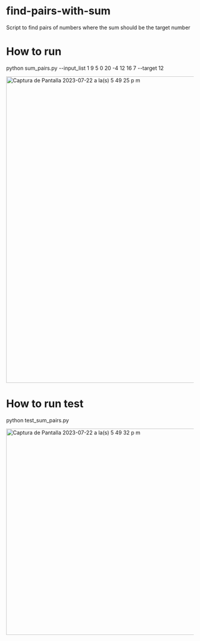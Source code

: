 # find-pairs-with-sum
Script to find pairs of numbers where the sum should be the target number

# How to run 

python sum_pairs.py --input_list 1 9 5 0 20 -4 12 16 7 --target 12

<img width="823" alt="Captura de Pantalla 2023-07-22 a la(s) 5 49 25 p m" src="https://github.com/laurasgm/find-pairs-with-sum/assets/32622393/a80a1bcf-0ef0-40a5-ac3f-d2a3ea45a329">


# How to run test 

python test_sum_pairs.py  

<img width="554" alt="Captura de Pantalla 2023-07-22 a la(s) 5 49 32 p m" src="https://github.com/laurasgm/find-pairs-with-sum/assets/32622393/f738caa5-f0ec-4dfa-b5f8-6b16cb4f260c">
